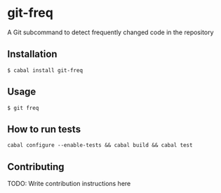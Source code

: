 # git-freq

A Git subcommand to detect frequently changed code in the repository

## Installation

```
$ cabal install git-freq
```

## Usage

```
$ git freq
```

## How to run tests

```
cabal configure --enable-tests && cabal build && cabal test
```

## Contributing

TODO: Write contribution instructions here
